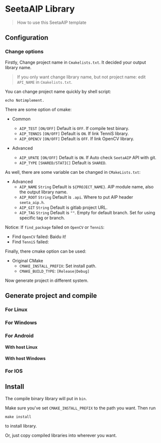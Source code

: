 # SeetaAIP Library
> How to use this SeetaAIP template

## Configuration

### Change options

Firstly, Change project name in `Cmakelists.txt`.
It decided your output library name.

> If you only want change library name, but not project name: edit `API_NAME` in `Cmakelists.txt`. 

You can change project name quickly by shell script:
```shell
echo Notimplement.
```

There are some option of cmake:

- Common
    + `AIP_TEST` `[ON/OFF]` Default is `OFF`. If compile test binary.
    + `AIP_TENNIS` `[ON/OFF]` Default is `ON`. If link TenniS library.
    + `AIP_OPENCV` `[ON/OFF]` Default is `OFF`. If link OpenCV library.
    
- Advanced
    + `AIP_UPATE` `[ON/OFF]` Default is `ON`. If Auto check `SeetaAIP` API with git.
    + `AIP_TYPE` `[SHARED/STATIC]` Default is `SHARED`.
    
As well, there are some variable can be changed in `CMakeLists.txt`:

- Advanced
    + `AIP_NAME` `String` Default is `${PROJECT_NAME}`. AIP module name, also the output library name.
    + `AIP_ROOT` `String` Default is `.api`. Where to put AIP header `seeta_aip.h`.
    + `AIP_GIT` `String` Default is gitlab project URL.
    + `AIP_TAG` `String` Default is `""`. Empty for default branch. Set for using specific tag or branch.
    
Notice: If `find_package` failed on `OpenCV` or `TenniS`:

- Find `OpenCV` failed: Baidu it!
- Find `TenniS` failed:

Finally, there cmake option can be used:

- Original CMake
    + `CMAKE_INSTALL_PREFIX`: Set install path.
    + `CMAKE_BUILD_TYPE`: `[Release|Debug]`
    
Now generate project in different system.
    
## Generate project and compile
    
### For Linux

### For Windows

### For Android

#### With host Linux

#### With host Windows

### For IOS

## Install

The compile binary library will put in `bin`.

Make sure you've set `CMAKE_INSTALL_PREFIX` to the path you want.
Then run
```
make install
```
to install library.

Or, just copy compiled libraries into wherever you want.
